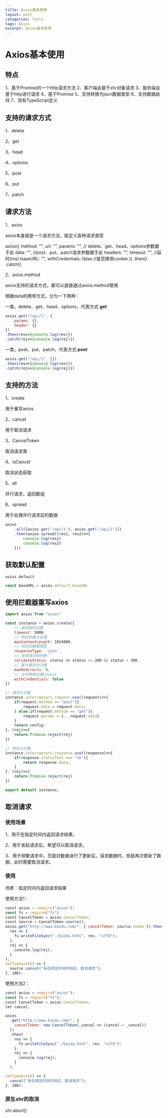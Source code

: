 ```yaml
---
title: Axios基本使用
layout: post
categories: Tools
tags: Axios
excerpt: Axios基本使用
---
```


# Axios基本使用

## 特点

1、基于Promise的一个http请求方法
2、客户端会基于xhr对象请求
3、服务端会基于http进行请求
4、基于Promise
5、支持转换为json数据类型
6、支持数据劫持
7、具有TypeScript定义

## 支持的请求方式

1、delete

2、get

3、head

4、options

5、post

6、put

7、patch

## 请求方法

1、axios

axios本身就是一个请求方法，能定义各种请求类型

axios({
    method: "",
    url: "",
    params: "", // delete、get、head、options参数置于此
    data: "", //post、put、patch请求参数置于此
    headers: "",
    timeout: "", //延时(ms)
    baseURL: "",
    withCredentials: false //是否携带cookie
})
.then()
.catch()

2、axios.method

axios支持的请求方式，都可以直接通过axois.method使用

根据data的携带方式，分为一下两种：

一类，delete、get、head、options，代表方式 **get**:
```js
axios.get("/api/1", {
    params: {},
    header: {}
})
.then(res=>{console.log(res)})
.catch(rej=>{console.log(rej)})
```

一类，post、put、patch，代表方式 **post**:
```js
axios.get("/api/1", {})
.then(res=>{console.log(res)})
.catch(rej=>{console.log(rej)})
```

## 支持的方法

1、create

用于重写axios

2、cancel

用于取消请求

3、CancelToken

取消请求类

4、isCancel

取消状态获取

5、all

并行请求，返回数组

6、spread

用于处理并行请求后的数据

```js
axios
    .all([axios.get('/api/1'), axios.get('/api/2')])
    .then(axios.spread((res1, res2)=>{
        console.log(res1)
        console.log(res2)
    }))
```

## 获取默认配置

`axios.default`

```js
const baseURL = axios.default.baseURL
```

## 使用拦截器重写axios

```js
import axios from "axios"

const instance = axios.create({
    // 请求超时设置
    timeout: 5000,
    // 响应的最大长度
    maxContentLength: 1024000,
    // 响应的数据类型
    responseType: 'json',
    // 请求成功的判断
    validateStatus: status => status >= 200 && status < 300,
    // 最大重定向次数
    maxRedirects: 5,
    // 允许跨域设置Cookie
    withCredentials: false
})

// 请求头拦截
instance.interceptors.request.use((request)=>{
    if(request.method == "post"){
        request.data = request.data;
    } else if(request.method == "get"){
        request.params = {...request.data}
    }
    return config;
}, (rej)=>{
    return Promise.reject(rej)
})

// 响应头拦截
instance.interceptors.response.use((response)=>{
    if(response.statusText === "ok"){
        return response.data;
    }
}, (rej)=>{
    return Promise.reject(rej)
})

export default instance;
```

## 取消请求

### 使用场景

1、用于在指定时间内返回请求结果。

2、用于发起请求后，希望可以取消请求。

3、用于频繁请求中，页面对数据进行了更新后，请求数据时，但是再次更新了数据，此时需要取消请求。

### 使用

场景：指定时间内返回请求结果

使用方法1：
```js
const axios = require("axios");
const fs = require("fs")
const CancelToken = axios.CancelToken;
const source = CancelToken.source();
axios.get("http://www.baidu.com/", { cancelToken: source.token }).then(
  res => {
    fs.writeFileSync("./baidu.html", res, "utf8");
  },
  rej => {
    console.log(rej);
  }
);
setTimeout(() => {
  source.cancel("未在规定时间内响应，取消请求");
}, 100);
```

使用方法2：
```js
const axios = require("axios");
const fs = require("fs");
const CancelToken = axios.CancelToken;
let cancel;

axios
  .get("http://www.baidu.com/", {
    cancelToken: new CancelToken(_cancel => (cancel = _cancel))
  })
  .then(
    res => {
      fs.writeFileSync("./baidu.html", res, "utf8");
    },
    rej => {
      console.log(rej);
    }
  );

setTimeout(() => {
  cancel("未在规定时间内响应，取消请求");
}, 100);
```

### 原生xhr的取消

xhr.abort()
